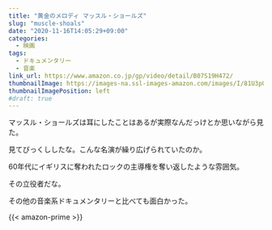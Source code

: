 ```yaml
---
title: "黄金のメロディ マッスル・ショールズ"
slug: "muscle-shoals"
date: "2020-11-16T14:05:29+09:00"
categories:
  - 映画
tags:
  - ドキュメンタリー
  - 音楽
link_url: https://www.amazon.co.jp/gp/video/detail/B07S19H472/
thumbnailImage: https://images-na.ssl-images-amazon.com/images/I/81U3pOWF+aL._SX300_.jpg
thumbnailImagePosition: left
#draft: true
---
```

マッスル・ショールズは耳にしたことはあるが実際なんだっけとか思いながら見た。
<!--more-->
見てびっくししたな。こんな名演が繰り広げられていたのか。

60年代にイギリスに奪われたロックの主導権を奪い返したような雰囲気。

その立役者だな。

その他の音楽系ドキュメンタリーと比べても面白かった。

{{< amazon-prime >}}
